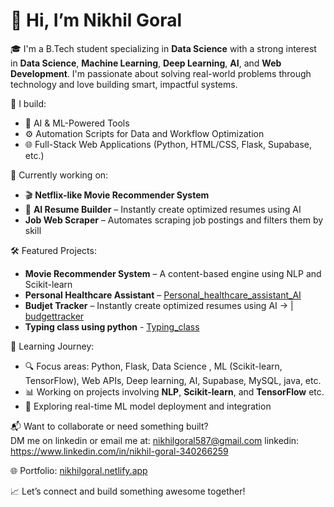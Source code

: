 # 👋 Hi, I’m Nikhil Goral

🎓 I'm a B.Tech student specializing in **Data Science** with a strong interest in **Data Science**, **Machine Learning**, **Deep Learning**, **AI**, and **Web Development**. I'm passionate about solving real-world problems through technology and love building smart, impactful systems.

🔧 I build:
- 🧠 AI & ML-Powered Tools  
- ⚙️ Automation Scripts for Data and Workflow Optimization  
- 🌐 Full-Stack Web Applications (Python, HTML/CSS, Flask, Supabase, etc.)

🚀 Currently working on:
- 🎬 **Netflix-like Movie Recommender System**  
- 📸 **AI Resume Builder** – Instantly create optimized resumes using AI
- **Job Web Scraper** – Automates scraping job postings and filters them by skill

🛠️ Featured Projects:
- **Movie Recommender System** – A content-based engine using NLP and Scikit-learn [](#)  
- **Personal Healthcare Assistant** – [Personal_healthcare_assistant_AI](https://github.com/NikhilGoral28/Personal_healthcare_assistant_AI/tree/f6eca672a79a6aa78a02288719f04fe06f8b04e0/Personal_healthcare_assistant_AI)  
- **Budjet Tracker** – Instantly create optimized resumes using AI → | [budgettracker](https://github.com/NikhilGoral28/java-projects/tree/0ba8a153c3c771bac4d890d865cfc833e5f5fb2c/budgettracker)
- **Typing class using python** - [Typing_class](https://github.com/NikhilGoral28/Typing-class-using-python/blob/3761179be099254789bf348ff997c39a99e3ee5f/main.py)

🧠 Learning Journey:  
- 🔍 Focus areas: Python, Flask, Data Science , ML (Scikit-learn, TensorFlow), Web APIs, Deep learning, AI, Supabase, MySQL, java, etc.  
- 📊 Working on projects involving **NLP**, **Scikit-learn**, and **TensorFlow**  etc.
- 🧪 Exploring real-time ML model deployment and integration

📬 Want to collaborate or need something built?  
DM me on linkedin or email me at: nikhilgoral587@gmail.com
linkedin: https://www.linkedin.com/in/nikhil-goral-340266259

🌐 Portfolio: [nikhilgoral.netlify.app](https://nikhilgoral.netlify.app)

📈 Let’s connect and build something awesome together!
